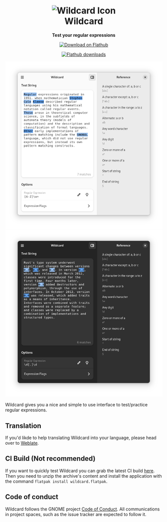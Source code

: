 <h1 align="center">
  <img src="data/icons/hicolor/scalable/apps/com.felipekinoshita.Wildcard.svg" alt="Wildcard Icon" width="192" height="192"/>
  <br>
  Wildcard
</h1>

<p align="center"><strong>Test your regular expressions</strong></p>

<p align="center">
  <a href="https://flathub.org/apps/details/com.felipekinoshita.Wildcard">
    <img width="200" alt="Download on Flathub" src="https://flathub.org/assets/badges/flathub-badge-en.svg"/>
  </a>
  <br>
</p>

<p align="center">
  <a href="https://flathub.org/apps/details/com.felipekinoshita.Wildcard">
    <img alt="Flathub downloads" src="https://img.shields.io/badge/dynamic/json?color=informational&label=downloads&logo=flathub&logoColor=white&query=%24.installs_total&url=https%3A%2F%2Fflathub.org%2Fapi%2Fv2%2Fstats%2Fcom.felipekinoshita.Wildcard"/>
  </a>
</p>

<p align="center">
  <img src="/data/screenshots/preview.png" alt="Preview"/>
  <img src="/data/screenshots/dark.png" alt="Dark"/>
</p>

Wildcard gives you a nice and simple to use interface to test/practice regular expressions.

## Translation

If you'd likde to help translating Wildcard into your language, please head over to [Weblate](https://hosted.weblate.org/engage/Wildcard).

## CI Build (Not recommended)

If you want to quickly test Wildcard you can grab the latest CI build [here](https://nightly.link/fkinoshita/Wildcard/workflows/flatpak/main).
Then you need to unzip the archive's content and install the application with the command `flatpak install wildcard.flatpak`.

## Code of conduct

Wildcard follows the GNOME project [Code of Conduct](./code-of-conduct.md). All
communications in project spaces, such as the issue tracker are expected to follow it.

